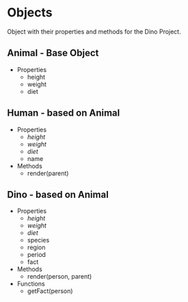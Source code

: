 # Objects

Object with their properties and methods for the Dino Project.

## Animal - Base Object

- Properties
  - height
  - weight
  - diet

## Human - based on Animal

- Properties
  - _height_
  - _weight_
  - _diet_
  - name
- Methods
  - render(parent)

## Dino - based on Animal

- Properties
  - _height_
  - _weight_
  - _diet_
  - species
  - region
  - period
  - fact
- Methods
  - render(person, parent)
- Functions
  - getFact(person)
